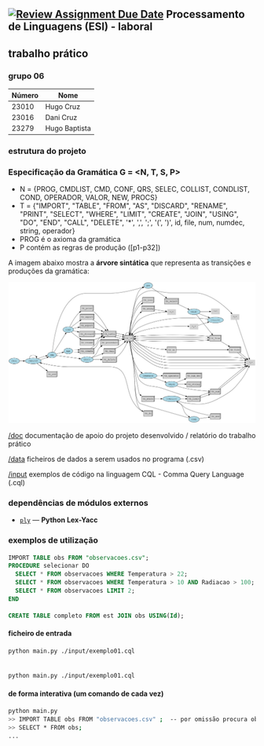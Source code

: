 [![Review Assignment Due Date](https://classroom.github.com/assets/deadline-readme-button-22041afd0340ce965d47ae6ef1cefeee28c7c493a6346c4f15d667ab976d596c.svg)](https://classroom.github.com/a/uCocwY5e)
Processamento de Linguagens (ESI) - laboral
-----

## trabalho prático 

### grupo  06     

| Número | Nome          |
|--------|---------------|
| 23010  | Hugo Cruz     |
| 23016  | Dani Cruz     |
| 23279  | Hugo Baptista |




### estrutura do projeto
  ### Especificação da Gramática G = <N, T, S, P>

- N = {PROG, CMDLIST, CMD, CONF, QRS, SELEC, COLLIST, CONDLIST, COND, OPERADOR, VALOR, NEW, PROCS}
- T = {"IMPORT", "TABLE", "FROM", "AS", "DISCARD", "RENAME", "PRINT", "SELECT", "WHERE", "LIMIT", "CREATE", "JOIN", "USING", "DO", "END", "CALL", "DELETE", '*', ',', ';', '(', ')', id, file, num, numdec, string, operador}
- PROG é o axioma da gramática
- P contém as regras de produção ([p1-p32])

A imagem abaixo mostra a **árvore sintática** que representa as transições e produções da gramática:

![Árvore da Gramática](./img/gramatica.png)

  [/doc](./doc)   documentação de apoio do projeto desenvolvido / relatório do trabalho prático
  
  [/data](./data) ficheiros de dados a serem usados no programa (.csv) 

  [/input](./input) exemplos de código na linguagem CQL - Comma Query Language  (.cql)



### dependências de módulos externos 

- [`ply`](https://pypi.org/project/ply/) — **Python Lex-Yacc**


### exemplos de utilização 

```sql
IMPORT TABLE obs FROM "observacoes.csv";
PROCEDURE selecionar DO
  SELECT * FROM observacoes WHERE Temperatura > 22;
  SELECT * FROM observacoes WHERE Temperatura > 10 AND Radiacao > 100;
  SELECT * FROM observacoes LIMIT 2;
END

CREATE TABLE completo FROM est JOIN obs USING(Id);
```

#### ficheiro de entrada

```bash
python main.py ./input/exemplo01.cql 


python main.py ./input/exemplo01.cql 

```

#### de forma interativa (um comando de cada vez)

```bash
python main.py 
>> IMPORT TABLE obs FROM "observacoes.csv" ;  -- por omissão procura observacoes.csv em ./data 
>> SELECT * FROM obs;
...
```







